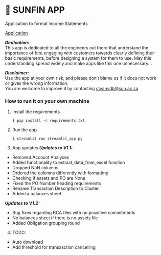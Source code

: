 # 🎈 SUNFIN APP

Application to format Income Statements

[Application](https://blank-app-awq6au0oktk.streamlit.app/)

**_Dedication:_**  
This app is dedicated to all the engineers out there that understand the importance of first engaging with customers towards clearly defining their basic requirements, 
before designing a system for them to use. May this understanding spread widely and make apps like this one unnecessary...  

**_Disclaimer:_**  
Use the app at your own risk, and please don’t blame us if it does not work or gives the wrong information.  
You are welcome to improve it by contacting divanvdb@sun.ac.za 

### How to run it on your own machine

1. Install the requirements

   ```
   $ pip install -r requirements.txt
   ```

2. Run the app

   ```
   $ streamlit run streamlit_app.py
   ```

3. App updates 
**_Updates to V1.1:_**  
- Removed Account Analyses  
- Added functionality to extract_data_from_excel function  
- Dropped NaN columns  
- Ordered the columns differently with formatting  
- Checking if assets and PO are None  
- Fixed the PO Number heading requirements  
- Rename Transaction Description to Cluster  
- Added a balances sheet

**_Updates to V1.2:_**  
- Bug fixes regarding BCA files with no possitive commitments
- No balances sheet if there is no assets file
- Added Obligation grouping round 

4. TODO:
- Auto download
- Add threshold for transasction cancelling 
